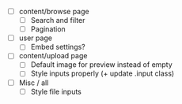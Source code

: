 - [ ] content/browse page
  - [ ] Search and filter
  - [ ] Pagination

- [ ] user page
  - [ ] Embed settings?

- [ ] content/upload page
  - [ ] Default image for preview instead of empty
  - [ ] Style inputs properly (+ update .input class)

- [ ] Misc / all
  - [ ] Style file inputs 
